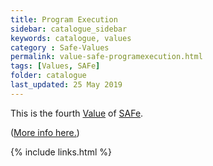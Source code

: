```yaml
---
title: Program Execution
sidebar: catalogue_sidebar
keywords: catalogue, values
category : Safe-Values
permalink: value-safe-programexecution.html
tags: [Values, SAFe]
folder: catalogue
last_updated: 25 May 2019
---
```


This is the fourth [Value](values) of [SAFe](safe-archetype).

([More info here.](http://scaledagileframework.com/safe-core-values/))

{% include links.html %}
